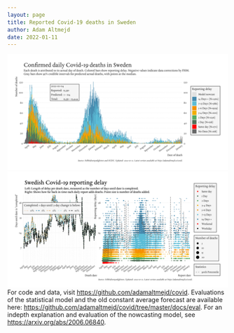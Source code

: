 ```yaml
---
layout: page
title: Reported Covid-19 deaths in Sweden
author: Adam Altmejd
date: 2022-01-11
---
```


![Graph of Swedish Covid-19 deaths with reporting delay.](deaths_lag_sweden_2022-01-11.png "Swedish Covid-19 deaths.")
![Graph of Swedish Covid-19 reporting delay in daily deaths.](lag_trend_sweden_2022-01-11.png "Trend in Swedish Covid-19 mortality reporting delay.")
For code and data, visit <https://github.com/adamaltmejd/covid>.
Evaluations of the statistical model and the old constant average forecast are available here: <https://github.com/adamaltmejd/covid/tree/master/docs/eval>.
For an indepth explanation and evaluation of the nowcasting model, see <https://arxiv.org/abs/2006.06840>.
